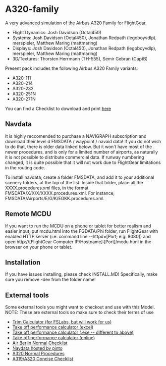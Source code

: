 # A320-family
A very advanced simulation of the Airbus A320 Family for FlightGear.

- Flight Dynamics: Josh Davidson (Octal450)</label>
- Systems: Josh Davidson (Octal450), Jonathan Redpath (legoboyvdlp), merspieler, Matthew Maring (mattmaring)</label>
- Displays: Josh Davidson (Octal450), Jonathan Redpath (legoboyvdlp), merspieler, Matthew Maring (mattmaring)</label>
- 3D/Textures: Thorsten Herrmann (TH-555), Semir Gebran (CaptB)</label>

Present pack includes the following Airbus A320 Family variants:
- A320-111
- A320-214
- A320-232
- A320-251N
- A320-271N


You can find a Checklist to download and print [here](https://raw.githubusercontent.com/legoboyvdlp/A320-family/dev/checklist.pdf)

## Navdata
It is highly reccomended to purchase a NAVIGRAPH subscription and download their level d FMSDATA / waypoint / navaid data! If you do not wish to do that, there is older data linked below. But it won't have most of the newer procedures, and is only for a limited number of airports, as naturally it is not possible to distribute commercial data. If runway numbering changed, it is quite possible that it will not work due to FlightGear limitations in the routing code.

To install navdata, create a folder FMSDATA, and add it to your additional scenery folders, at the top of the list. Inside that folder, place all the XXXX.procedures.xml files, in the format FMSDATA/X/X/X/XXXX.procedures.xml. For instance, FMSDATA/Airports/E/G/K/EGKK.procedures.xml. 

## Remote MCDU
If you want to run the MCDU on a phone or tablet for better realism and easier input, put mcdu.html into the FGDATA/Phi folder, run FlightGear with enabled HTTP server (i.e. command line --httpd=[Port; e.g. 8080]) and open http://[FlightGear Computer IP/Hostname]:[Port]/mcdu.html in the browser on your phone or tablet.

## Installation
If you have issues installing, please check INSTALL.MD!
Specifically, make sure you remove -dev from the folder name!

## External tools
Some external tools you might want to checkout and use with this Model.  
NOTE: These are external tools so make sure to check their terms of use
* [Trim Calculator (for FSLabs, but will work for us)](https://forums.flightsimlabs.com/index.php?/files/file/675-a320x-trim-calculation-tool/)
* [Take off performance calculator (excel)](https://forums.flightsimlabs.com/index.php?/files/file/763-a320-takeoff-and-landing-performance-calculator/)
* [Take off performance calculator (.exe -- different to above) ](http://www.avsimrus.com/f/for-pilots-19/popular-calculator-to-calculate-takeoff-parameters-in-from-airbus-type-36340.html)
* [Take off performance calculator (online)](http://wabpro.cz/A320/)
* [Air Berlin Normal Checklist](https://forums.flightsimlabs.com/index.php?/files/file/778-airberlin-normal-procedures-checklist/)
* [Navdata hosted by pinto](https://github.com/l0k1/fg-navaiddata)
* [A320 Normal Procedures](https://www.theairlinepilots.com/forumarchive/a320/a320-normal-procedures.pdf)
* [A319/A320 Concise Checklist](https://forums.x-plane.org/index.php?/files/file/50904-toliss-a319-concise-checklist-pdf/)
